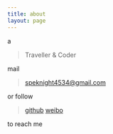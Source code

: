 ```yaml
---
title: about
layout: page
---
```


a

> Traveller & Coder 

mail 

> speknight4534@gmail.com

or follow 

> [github](https://github.com/QilongZhang)
> [weibo](http://weibo.com/u/1815916004?is_all=1)

to reach me
